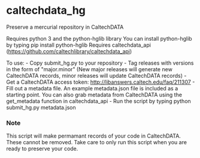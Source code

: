 # caltechdata_hg
Preserve a mercurial repository in CaltechDATA

Requires python 3 and the python-hglib library
You can install python-hglib by typing pip install python-hglib
Requires caltechdata_api (https://github.com/caltechlibrary/caltechdata_api)

To use:
    - Copy submit_hg.py to your repository
    - Tag releases with versions in the form of "major.minor"
     (New major releases will generate new CaltechDATA records, minor releases
      will update CaltechDATA records)
    - Get a CaltechDATA access token: http://libanswers.caltech.edu/faq/211307
    - Fill out a metadata file.  An example metadata.json file is included as a
    starting point.  You can also grab metadata from CaltechDATA using the
    get_metadata function in caltechdata_api
    - Run the script by typing python submit_hg.py metadata.json

### Note
This script will make permamant records of your code in CaltechDATA.  These
cannot be removed.  Take care to only run this script when you are ready to
preserve your code.
